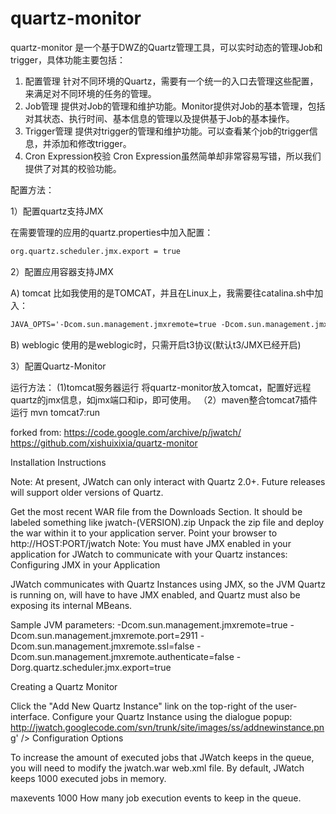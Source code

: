 quartz-monitor
==============

quartz-monitor 是一个基于DWZ的Quartz管理工具，可以实时动态的管理Job和trigger，具体功能主要包括：

1. 配置管理
针对不同环境的Quartz，需要有一个统一的入口去管理这些配置，来满足对不同环境的任务的管理。
2. Job管理
提供对Job的管理和维护功能。Monitor提供对Job的基本管理，包括对其状态、执行时间、基本信息的管理以及提供基于Job的基本操作。
3. Trigger管理
提供对trigger的管理和维护功能。可以查看某个job的trigger信息，并添加和修改trigger。
4. Cron Expression校验
Cron Expression虽然简单却非常容易写错，所以我们提供了对其的校验功能。

配置方法：

1）配置quartz支持JMX

在需要管理的应用的quartz.properties中加入配置：
```xml
org.quartz.scheduler.jmx.export = true
```

2）配置应用容器支持JMX

A) tomcat
比如我使用的是TOMCAT，并且在Linux上，我需要往catalina.sh中加入：
```xml
JAVA_OPTS='-Dcom.sun.management.jmxremote=true -Dcom.sun.management.jmxremote.port=2911 -Dcom.sun.management.jmxremote.ssl=false -Dcom.sun.management.jmxremote.authenticate=false -Dorg.quartz.scheduler.jmx.export=true'
```
B) weblogic
使用的是weblogic时，只需开启t3协议(默认t3/JMX已经开启)

3）配置Quartz-Monitor

运行方法：
(1)tomcat服务器运行
将quartz-monitor放入tomcat，配置好远程quartz的jmx信息，如jmx端口和ip，即可使用。
（2）maven整合tomcat7插件运行
mvn tomcat7:run

forked from:
https://code.google.com/archive/p/jwatch/
https://github.com/xishuixixia/quartz-monitor

Installation Instructions

Note: At present, JWatch can only interact with Quartz 2.0+. Future releases will support older versions of Quartz.

Get the most recent WAR file from the Downloads Section. It should be labeled something like jwatch-(VERSION).zip
Unpack the zip file and deploy the war within it to your application server.
Point your browser to http://HOST:PORT/jwatch
Note: You must have JMX enabled in your application for JWatch to communicate with your Quartz instances:
Configuring JMX in your Application

JWatch communicates with Quartz Instances using JMX, so the JVM Quartz is running on, will have to have JMX enabled, and Quartz must also be exposing its internal MBeans.

Sample JVM parameters: -Dcom.sun.management.jmxremote=true -Dcom.sun.management.jmxremote.port=2911 -Dcom.sun.management.jmxremote.ssl=false -Dcom.sun.management.jmxremote.authenticate=false -Dorg.quartz.scheduler.jmx.export=true

Creating a Quartz Monitor

Click the "Add New Quartz Instance" link on the top-right of the user-interface.
Configure your Quartz Instance using the dialogue popup: http://jwatch.googlecode.com/svn/trunk/site/images/ss/addnewinstance.png' />
Configuration Options

To increase the amount of executed jobs that JWatch keeps in the queue, you will need to modify the jwatch.war web.xml file. By default, JWatch keeps 1000 executed jobs in memory.

<context-param> <param-name>maxevents</param-name> <param-value>1000</param-value> <description>How many job execution events to keep in the queue.</description> </context-param>